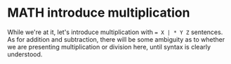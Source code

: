 # MATH introduce multiplication

While we're at it, let's introduce multiplication with `= X | * Y Z` sentences.
As for addition and subtraction, there will be some ambiguity as to whether we are
presenting multiplication or division here, until syntax is clearly understood.
